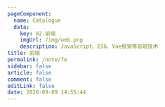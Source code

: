 ```yaml
---
pageComponent:
  name: Catalogue
  data:
    key: 02.前端
    imgUrl: /img/web.png
    description: JavaScript、ES6、Vue框架等前端技术
title: 前端
permalink: /note/fe
sidebar: false
article: false
comment: false
editLink: false
date: 2020-09-09 14:55:44
---
```

